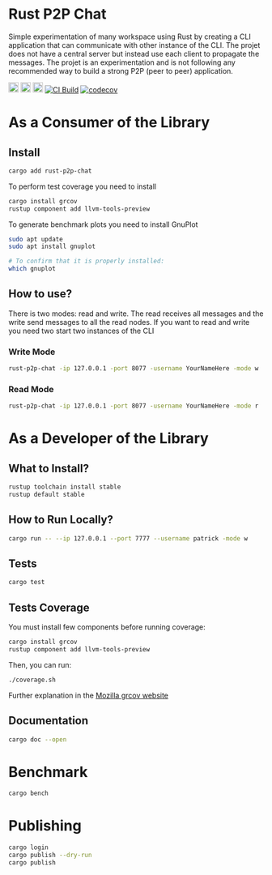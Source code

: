 # Rust P2P Chat

Simple experimentation of many workspace using Rust by creating a CLI application that can communicate with other instance of the CLI. The projet does not have a central server but instead use each client to propagate the messages. The projet is an experimentation and is not following any recommended way to build a strong P2P (peer to peer) application.


[<img alt="github" src="https://img.shields.io/badge/github-mrdesjardins/rust_p2p_chat-8dagcb?labelColor=555555&logo=github" height="20">](https://github.com/MrDesjardins/rust-p2p-chat)
[<img alt="crates.io" src="https://img.shields.io/crates/v/rust_p2p_chat.svg?color=fc8d62&logo=rust" height="20">](https://crates.io/crates/rust-p2p-chat)
[<img alt="docs.rs" src="https://img.shields.io/badge/docs.rust_p2p_chat-66c2a5?labelColor=555555&logo=docs.rs" height="20">](https://docs.rs/rust-p2p-chat/latest/rust_p2p_chat)
[![CI Build](https://github.com/MrDesjardins/rust-p2p-chat/actions/workflows/rust.yml/badge.svg)](https://github.com/MrDesjardins/rust-p2p-chat/actions/workflows/rust.yml)
[![codecov](https://codecov.io/gh/MrDesjardins/rust-p2p-chat/branch/main/graph/badge.svg?token=TWHYC1X1KQ)](https://codecov.io/gh/MrDesjardins/rust-p2p-chat)

# As a Consumer of the Library

## Install
```sh
cargo add rust-p2p-chat
```
To perform test coverage you need to install

```sh
cargo install grcov
rustup component add llvm-tools-preview
```

To generate benchmark plots you need to install GnuPlot

```sh
sudo apt update
sudo apt install gnuplot

# To confirm that it is properly installed:
which gnuplot
```

## How to use?

There is two modes: read and write. The read receives all messages and the write send messages to all the read nodes. If you want to read and write you need two start two instances of the CLI
### Write Mode
```sh
rust-p2p-chat -ip 127.0.0.1 -port 8077 -username YourNameHere -mode w
```

### Read Mode
```sh
rust-p2p-chat -ip 127.0.0.1 -port 8077 -username YourNameHere -mode r
```

# As a Developer of the Library

## What to Install?

```sh
rustup toolchain install stable
rustup default stable
```

## How to Run Locally?

```sh
cargo run -- --ip 127.0.0.1 --port 7777 --username patrick -mode w
```

## Tests

```sh
cargo test
```

## Tests Coverage

You must install few components before running coverage:

```sh
cargo install grcov
rustup component add llvm-tools-preview
```

Then, you can run:

```sh
./coverage.sh
```

Further explanation in the [Mozilla grcov website](https://github.com/mozilla/grcov)

## Documentation

```sh
cargo doc --open
```

# Benchmark

```sh
cargo bench
```

# Publishing

```sh
cargo login
cargo publish --dry-run
cargo publish
```
